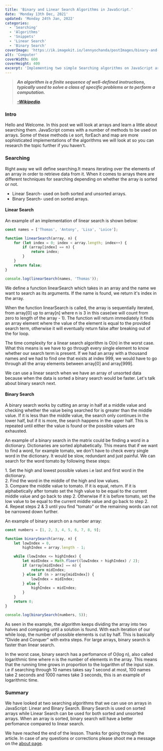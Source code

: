 ```yaml
---
title: 'Binary and Linear Search Algorithms in JavaScript.'
date: 'Monday 13th Dec, 2021'
updated: 'Monday 24th Jan, 2022'
categories:
  - 'Searching'
  - 'Algorithms'
  - 'Snippets'
  - 'Linear Search'
  - 'Binary Search'
coverImage: 'https://ik.imagekit.io/lennyochanda/postImages/binary-and-linear-search-javascript/binary-and-linear-search-animation_nZrbjSJgN.gif?ik-sdk-version=javascript-1.4.3&updatedAt=1643711324419'
alt: 'Computer'
coverWidth: 600
coverHeight: 400
excerpt: 'Implementing two simple Searching algorithms on JavaScript arrays, Linear and Binary Search.'
---
```


<script>
  import Callout from '$lib/components/Callout.svelte';
</script>

> **_An algorithm is a finite sequence of well-defined instructions, typically used to solve a class of specific problems or to perform a computation._**
>
> **_[\-Wikipedia](https://en.m.wikipedia.org/wiki/Algorithm)._**

### Intro

Hello and Welcome. In this post we will look at arrays and learn a little about searching them. JavaScript comes with a number of methods to be used on arrays. Some of these methods i.e sort, forEach and map are more sophisticated implementations of the algorithms we will look at so you can research the topic further if you haven't.

### Searching

Right away we will define searching.It means iterating over the elements of an array in order to retrieve data from it.
When it comes to arrays there are different techniques for searching depending on whether the array is sorted or not.

- Linear Search- used on both sorted and unsorted arrays.
- Binary Search- used on sorted arrays.

#### Linear Search

An example of an implementation of linear search is shown below:

```javascript
const names = ['Thomas', 'Antony', 'Lisa', 'Loice'];

function linearSearch(array, n) {
	for (let index = 0; index < array.length; index++) {
		if (array[index] == n) {
			return index;
		}
	}
	return false;
}

console.log(linearSearch(names, 'Thomas'));
```

We define a function linearSearch which takes in an array and the name we want to search as its arguments. If the name is found, we return it's index in the array.

When the function linearSearch is called, the array is sequentially iterated, from array\[0] up to array\[n] where n is 3 in this case(we will count from zero to length of the array - 1). The function will return immediately it finds an array element where the value of the element is equal to the provided search term, otherwise it will eventually return false after breaking out of the for loop.

The time complexity for a linear search algorithm is O(n) in the worst case. What this means is we have to go through every single element to know whether our search term is present. If we had an array with a thousand names and we had to find one that exists at index 999, we would have to go through all the array elements between array\[0] and array\[999].

We can use a linear search when we have an array of unsorted data because when the data is sorted a binary search would be faster. Let's talk about binary search next.

#### Binary Search

A binary search works by cutting an array in half at a middle value and checking whether the value being searched for is greater than the middle value. If it is less than the middle value, the search only continues in the lower half, but if it is more, the search happens in the upper half. This is repeated until either the value is found or the possible values are exhausted.

An example of a binary search in the matrix could be finding a word in a dictionary. Dictionaries are sorted alphabetically. This means that if we want to find a word, for example tomato, we don't have to check every single word in the dictionary. It would be slow, redundant and just painful. We can search for the word tomato by following these steps:

<Callout>
1. Set the high and lowest possible values i.e last and first word in the dictionary.
<br/>
2. Find the word in the middle of the high and low values.
<br/>
3. Compare the middle value to tomato. If it is equal, return. If it is alphabetically after tomato set the high value to be equal to the current middle value and go back to step 2. Otherwise if it is before tomato, set the low value to be equal to the current middle value and go back to step 2.<br/>
4. Repeat steps 2 & 3 until you find "tomato" or the remaining words can not be narrowed down further.
</Callout>

An example of binary search on a number array:

```javascript
const numbers = [1, 2, 3, 4, 5, 6, 7, 8, 9];

function binarySearch(array, n) {
	let lowIndex = 0,
		highIndex = array.length - 1;

	while (lowIndex <= highIndex) {
		let midIndex = Math.floor((lowIndex + highIndex) / 2);
		if (array[midIndex] == n) {
			return midIndex;
		} else if (n > array[midIndex]) {
			lowIndex = midIndex;
		} else {
			highIndex = midIndex;
		}
	}
	return 0;
}

console.log(binarySearch(numbers, 5));
```

As seen in the example, the algorithm keeps dividing the array into two halves and comparing until a solution is found. With each iteration of our while loop, the number of possible elements is cut by half. This is basically "Divide and Conquer" with extra steps. For large arrays, binary search is faster than linear search.

In the worst case, binary search has a perfomance of O(log n), also called logarithmic time where n is the number of elements in the array. This means that the running time grows in proportion to the logarithm of the input size. i.e if searching through 10 names takes say 1 second at most, 100 names take 2 seconds and 1000 names take 3 seconds, this is an example of logarithmic time.

### Summary

We have looked at two searching algorithms that we can use on arrays in JavaScript: Linear and Binary Search. Binary Search is used on sorted arrays while Linear Search can be used for both sorted and unsorted arrays.
When an array is sorted, binary search will have a better perfomance compared to linear search.

We have reached the end of the lesson. Thanks for going through the article. In case of any questions or corrections please shoot me a message on the [about page](/about).
